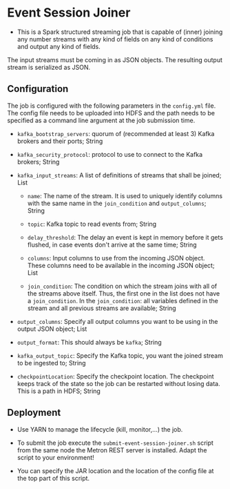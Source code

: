 # Event Session Joiner



* This is a Spark structured streaming job that is capable of (inner) joining any number streams with any kind of fields on any kind of conditions and output any kind of fields.

The input streams must be coming in as JSON objects. The resulting output stream is serialized as JSON.



## Configuration


The job is configured with the following parameters in the `config.yml` file. The config file needs to be uploaded into HDFS and the path needs to be specified as a command line argument at the job submission time.


* `kafka_bootstrap_servers`: quorum of (recommended at least 3) Kafka brokers and their ports; String

* `kafka_security_protocol`: protocol to use to connect to the Kafka brokers; String

* `kafka_input_streams`: A list of definitions of streams that shall be joined; List

  * `name`: The name of the stream. It is used to uniquely identify columns with the same name in the `join_condition` and `output_columns`; String

  * `topic`: Kafka topic to read events from; String

  * `delay_threshold`: The delay an event is kept in memory before it gets flushed, in case events don't arrive at the same time; String

  * `columns`: Input columns to use from the incoming JSON object. These columns need to be available in the incoming JSON object; List

  * `join_condition`: The condition on which the stream joins with all of the streams above itself. Thus, the first one in the list does not have a `join_condition`. In the `join_condition`: all variables defined in the stream and all previous streams are available; String

* `output_columns`: Specify all output columns you want to be using in the output JSON object; List

* `output_format`: This should always be `kafka`; String

* `kafka_output_topic`: Specify the Kafka topic, you want the joined stream to be ingested to; String

* `checkpointLocation`: Specify the checkpoint location. The checkpoint keeps track of the state so the job can be restarted without losing data. This is a path in HDFS; String


## Deployment


* Use YARN to manage the lifecycle (kill, monitor,...) the job.

* To submit the job execute the `submit-event-session-joiner.sh` script from the same node the Metron REST server is installed. Adapt the script to your environment!

* You can specify the JAR location and the location of the config file at the top part of this script.